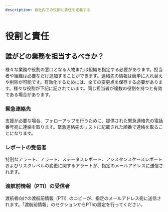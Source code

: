 ```yaml
---
description: 自社内での役割と責任を定義する
---
```


# 役割と責任

## 誰がどの業務を担当するべきか？

様々な業務や役割の窓口となる人物または組織を指定する必要があります。担当者や組織は必要なだけ追加することができます。連絡先の情報は簡単に入れ替えや削除が可能です。有効化するためには、全ての変更点を保存する必要があります。様々な役割が下記に記されています。同じ担当者が複数の役割を持つと有効である場合があります。

### 緊急連絡先

支援が必要な場合、フォローアップを行うために、提供された緊急連絡先の電話番号宛に連絡を取ります。緊急連絡先のリストに記載された順番で連絡を取ることになります。

### レポートの受信者

特別なアラート、アラート、ステータスレポート、アシスタンスケースレポートおよびリスクレベルの変更に関するアラートが、指定のメールアドレスに送信されます。

### 渡航前情報（PTI）の受信者

渡航者向けの渡航前情報（PTI）のコピーが、指定のメールアドレス宛に送信されます。「渡航前情報」のセクションからPTIの設定を行ってください。

